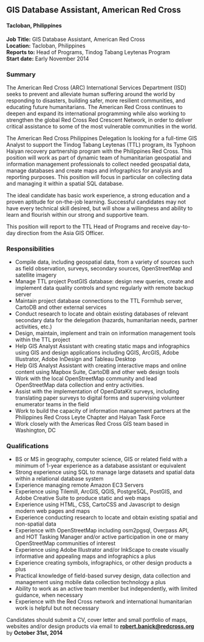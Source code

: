 ## GIS Database Assistant, American Red Cross
#### Tacloban, Philippines

**Job Title:** GIS Database Assistant, American Red Cross<br>
**Location:** Tacloban, Philippines<br>
**Reports to:** Head of Programs, Tindog Tabang Leytenas Program<br>
**Start date:** Early November 2014<br>

### Summary
The American Red Cross (ARC) International Services Department (ISD) seeks to prevent and alleviate human suffering around the world by responding to disasters, building safer, more resilient communities, and educating future humanitarians. The American Red Cross continues to deepen and expand its international programming while also working to strengthen the global Red Cross Red Crescent Network, in order to deliver critical assistance to some of the most vulnerable communities in the world.

The American Red Cross Philippines Delegation Is looking for a full-time GIS Analyst to support the Tindog Tabang Leytenas (TTL) program, its Typhoon Haiyan recovery partnership program with the Philippines Red Cross. This position will work as part of dynamic team of humanitarian geospatial and information management professionals to collect needed geospatial data, manage databases and create maps and infographics for analysis and reporting purposes. This position will focus in particular on collecting data and managing it within a spatial SQL database.

The ideal candidate has basic work experience, a strong education and a proven aptitude for on-the-job learning. Successful candidates may not have every technical skill desired, but will show a willingness and ability to learn and flourish within our strong and supportive team.

This position will report to the TTL Head of Programs and receive day-to-day direction from the Asia GIS Officer.

### Responsibilities

-	Compile data, including geospatial data, from a variety of sources such as field observation, surveys, secondary sources, OpenStreetMap and satellite imagery
-	Manage TTL project PostGIS database: design new queries, create and implement data quality controls and sync regularly with remote backup server
-	Maintain project database connections to the TTL Formhub server, CartoDB and other external services
-	Conduct research to locate and obtain existing databases of relevant secondary data for the delegation (hazards, humanitarian needs, partner activities, etc.)
-	Design, maintain, implement and train on information management tools within the TTL project
-	Help GIS Analyst Assistant with creating static maps and infographics using GIS and design applications including QGIS, ArcGIS, Adobe Illustrator, Adobe InDesign and Tableau Desktop
-	Help GIS Analyst Assistant with creating interactive maps and online content using Mapbox Suite, CartoDB and other web design tools
-	Work with the local OpenStreetMap community and lead OpenStreetMap data collection and entry activities.
-	Assist with the implementation of OpenDataKit surveys, including translating paper surveys to digital forms and supervising volunteer enumerator teams in the field
-	Work to build the capacity of information management partners at the Philippines Red Cross Leyte Chapter and Haiyan Task Force
-	Work closely with the Americas Red Cross GIS team based in Washington, DC

### Qualifications

-	BS or MS in geography, computer science, GIS or related field with a minimum of 1-year experience as a database assistant or equivalent
-	Strong experience using SQL to manage large datasets and spatial data within a relational database system
-	Experience managing remote Amazon EC3 Servers
-	Experience using Tilemill, ArcGIS, QGIS, PostgreSQL, PostGIS, and Adobe Creative Suite to produce static and web maps
-	Experience using HTML, CSS, CartoCSS and Javascript to design modern web pages and maps
-	Experience conducting research to locate and obtain existing spatial and non-spatial data
-	Experience with OpenStreetMap including osm2pgsql, Overpass API, and HOT Tasking Manager and/or active participation in one or many OpenStreetMap communities of interest
-	Experience using Adobe Illustrator and/or InkScape to create visually informative and appealing maps and infographics a plus
-	Experience creating symbols, infographics, or other design products a plus
-	Practical knowledge of field-based survey design, data collection and management using mobile data collection technology a plus
-	Ability to work as an active team member but independently, with limited guidance, when necessary
-	Experience with the Red Cross network and international humanitarian work is helpful but not necessary

Candidates should submit a CV, cover letter and small portfolio of maps, websites and/or design products via email to **robert.banick@redcross.org** by **October 31st, 2014**

